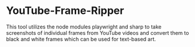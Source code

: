 # YouTube-Frame-Ripper
This tool utilizes the node modules playwright and sharp to take screenshots of individual frames from YouTube videos and convert them to black and white frames which can be used for text-based art.
